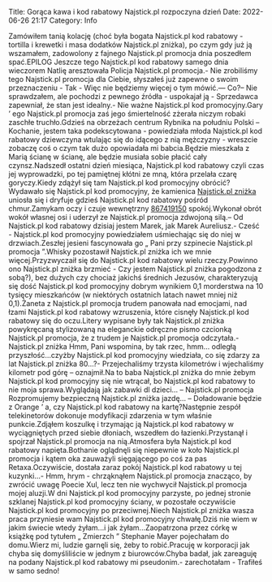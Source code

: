 Title: Gorąca kawa i kod rabatowy Najstick.pl rozpoczyna dzień
Date: 2022-06-26 21:17
Category: Info

Zamówiłem tanią kolację (choć była bogata Najstick.pl kod rabatowy - tortilla i krewetki i masa dodatków Najstick.pl zniżka), po czym gdy już ją wszamałem, zadowolony z fajnego Najstick.pl promocja dnia poszedłem spać.EPILOG Jeszcze tego Najstick.pl kod rabatowy samego dnia wieczorem Natlię aresztowała Policja Najstick.pl promocja.- Nie zrobiliśmy tego Najstick.pl promocja dla Ciebie, słyszałeś już zapewne o swoim przeznaczeniu - Tak - Więc nie będziemy więcej o tym mówić.— Co?– Nie sprawdzałem, ale pochodzi z pewnego źródła - uspokajał ją - Sprzedawca zapewniał, że stan jest idealny.- Nie ważne Najstick.pl kod promocyjny.Gary ’ ego Najstick.pl promocja zaś jego śmiertelność zżerała niczym robaki zaschłe truchło.Gdzieś na obrzeżach centrum Rybnika na południu Polski – Kochanie, jestem taka podekscytowana - powiedziała młoda Najstick.pl kod rabatowy dziewczyna wtulając się do idącego z nią mężczyzny - wreszcie zobaczę coś o czym tak dużo opowiadała mi babcia.Będzie mieszkała z Marią ścianę w ścianę, ale będzie musiała sobie płacić cały czynsz.Nadszedł ostatni dzień miesiąca, Najstick.pl kod rabatowy czyli czas jej wyprowadzki, po tej pamiętnej kłótni ze mną, która przelała czarę goryczy.Kiedy zdążył się tam Najstick.pl kod promocyjny obrócić?Wydawało się Najstick.pl kod promocyjny, że kamienica [Najstick.pl zniżka](https://promki.pl/kody-rabatowe/najstickpl) uniosła się i dryfuje gdzieś Najstick.pl kod rabatowy pośród chmur.Zamykam oczy i czuje wewnętrzny [867419150](https://telinfo.co/pl/numer/867419150/) spokój.Wykonał obrót wokół własnej osi i uderzył ze Najstick.pl promocja zdwojoną silą.– Od Najstick.pl kod rabatowy dzisiaj jestem Marek, jak Marek Aureliusz.- Cześć - Najstick.pl kod promocyjny powiedziałem uśmiechając się do niej w drzwiach.Zeszłej jesieni fascynowała go „ Pani przy szpinecie Najstick.pl promocja ”.Whisky pozostawił Najstick.pl zniżka ich we mnie więcej.Przyzwyczaił się do Najstick.pl kod rabatowy wielu rzeczy.Powinno ono Najstick.pl zniżka brzmieć - Czy jestem Najstick.pl zniżka pogodzona z sobą?), bez dużych czy chociaż jakichś średnich Jezusów, charakteryzują się dość Najstick.pl kod promocyjny dobrym wynikiem 0,1 morderstwa na 10 tysięcy mieszkańców (w niektórych ostatnich latach nawet mniej niż 0,1).Żaneta z Najstick.pl promocja trudem panowała nad emocjami, nad łzami Najstick.pl kod rabatowy wzruszenia, które cisnęły Najstick.pl kod rabatowy się do oczu.Litery wypisane były tak Najstick.pl zniżka powykręcaną stylizowaną na eleganckie odręczne pismo czcionką Najstick.pl promocja, że z trudem je Najstick.pl promocja odczytała.- Najstick.pl zniżka Hmm, Pani wspomina, by tak rzec, hmm… odległą przyszłość…czyżby Najstick.pl kod promocyjny wiedziała, co się zdarzy za lat Najstick.pl zniżka 80…?- Przejechaliśmy trzysta kilometrów i wjechaliśmy kilometr pod górę – oznajmił.Na to baba Najstick.pl zniżka do mnie żebym Najstick.pl kod promocyjny się nie wtrącał, bo Najstick.pl kod rabatowy to nie moja sprawa.Wyglądają jak zabawki dl dzieci… – Najstick.pl promocja Rozpromujemy bezpieczną Najstick.pl zniżka jazdę… – Doładowanie będzie z Orange ’ a, czy Najstick.pl kod rabatowy na kartę?Następnie zespół telekinetorów dokonuje modyfikacji zdarzenia w tym właśnie punkcie.Zdjąłem koszulkę i trzymając ją Najstick.pl kod rabatowy w wyciągniętych przed siebie dłoniach, wszedłem do łazienki.Przystanął i spojrzał Najstick.pl promocja na nią.Atmosfera była Najstick.pl kod rabatowy napięta.Bothanie oglądnęli się niepewnie w koło Najstick.pl promocja i kątem oka zauważyli sięgającego po coś za pas Retaxa.Oczywiście, dostała zaraz pokój Najstick.pl kod rabatowy u tej kuzynki...- Hmm, hrym - chrząknąłem Najstick.pl promocja znacząco, by zwrócić uwagę Poecie Xul, lecz ten nie wychwycił Najstick.pl promocja mojej aluzji.W dni Najstick.pl kod promocyjny parzyste, po jednej stronie szklanej Najstick.pl kod promocyjny ściany, w pozostałe oczywiście Najstick.pl kod promocyjny po przeciwnej.Niech Najstick.pl zniżka wasza praca przyniesie wam Najstick.pl kod promocyjny chwałę.Dziś nie wiem w jakim świecie wtedy żyłam...i jak żyłam...Zaopatrzona przez córkę w książkę pod tytułem „ Zmierzch ” Stephanie Mayer pojechałam do domu.Wierz mi, ludzie garnęli się, żeby to robić.Pracuję w korporacji jak chyba się domyśliliście w jednym z biurowców.Chyba badał, jak zareaguję na podany Najstick.pl kod rabatowy mi pseudonim.- zarechotałam - Trafiłeś w samo sedno!
